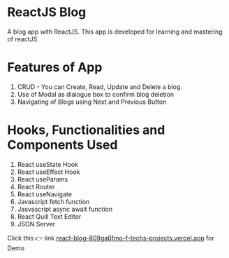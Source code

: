 # ReactJS Blog
A blog app with ReactJS.
This app is developed for learning and mastering of reactJS.

# Features of App
1. CRUD - You can Create, Read, Update and Delete a blog.
2. Use of Modal as dialogue box to confirm blog deletion
3. Navigating of Blogs using Next and Previous Button

# Hooks, Functionalities and Components Used
1. React useState Hook
2. React useEffect Hook
3. React useParams
4. React Router
5. React useNavigate
6. Javascript fetch function
7. Jasvascript async await function
8. React Quill Text Editor
9. JSON Server

Click this 👉 link [react-blog-809ga6fmo-f-techs-projects.vercel.app](url) for Demo

